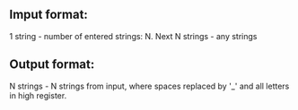 ## Imput format:
1 string - number of entered strings: N.
Next N strings - any strings

## Output format:
N strings - N strings from input, where spaces replaced by '_' and all letters in high register. 
